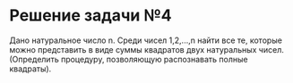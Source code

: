 # Решение задачи №4
Дано натуральное число n. Среди чисел 1,2,...,n найти все те, которые можно представить в виде суммы квадратов двух натуральных чисел.
(Определить процедуру, позволяющую распознавать полные квадраты).
